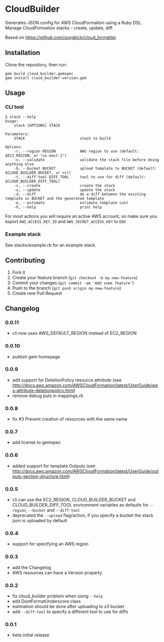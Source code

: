 # CloudBuilder

Generates JSON config for AWS CloudFormation using a Ruby DSL. Manage CloudFormation stacks - create, update, diff.

Based on https://github.com/songkick/cloud_formatter 

## Installation

Clone the repository, then run:

    gem build cloud_builder.gemspec
    gem install cloud_builder-version.gem

## Usage

### CLI tool 

    $ stack --help
    Usage:
        stack [OPTIONS] STACK

    Parameters:
        STACK                         stack to build

    Options:
        -r, --region REGION           AWS region to use (default: $EC2_REGION, or "us-east-1")
        -v, --validate                validate the stack file before doing anything else
        -b, --bucket BUCKET           upload template to BUCKET (default: $CLOUD_BUILDER_BUCKET, or nil)
        -t, --diff-tool DIFF_TOOL     tool to use for diff (default: $CLOUD_BUILDER_DIFF_TOOL)
        -c, --create                  create the stack
        -u, --update                  update the stack
        -d, --diff                    do a diff between the existing template in BUCKET and the generated template
        -e, --estimate                estimate template cost
        -h, --help                    print help

For most actions you will require an active AWS account, so make sure you export `AWS_ACCESS_KEY_ID` and `AWS_SECRET_ACCESS_KEY` to `ENV`

### Example stack

See stacks/example.rb for an example stack.  

## Contributing

1. Fork it
2. Create your feature branch (`git checkout -b my-new-feature`)
3. Commit your changes (`git commit -am 'Add some feature'`)
4. Push to the branch (`git push origin my-new-feature`)
5. Create new Pull Request

## Changelog

### 0.0.11
- cli now uses AWS_DEFAULT_REGION instead of EC2_REGION

### 0.0.10 
- publish gem homepage

### 0.0.9
- add support for DeletionPolicy resource attribute (see http://docs.aws.amazon.com/AWSCloudFormation/latest/UserGuide/aws-attribute-deletionpolicy.html)
- remove debug puts in mappings.rb

### 0.0.8
- fix #3 Prevent creation of resources with the same name

### 0.0.7
- add license to gemspec

### 0.0.6
- added support for template Outputs (see http://docs.aws.amazon.com/AWSCloudFormation/latest/UserGuide/outputs-section-structure.html)

### 0.0.5
- cli can use the EC2_REGION, CLOUD_BUILDER_BUCKET and CLOUD_BUILDER_DIFF_TOOL environment variables as defaults for `--region`, `--bucket` and `--diff-tool`
- deprecated the `--upload` flag/action, if you specify a bucket the stack json is uploaded by default

### 0.0.4
- support for specifying an AWS region

### 0.0.3
- add the Changelog
- AWS resources can have a Version property

### 0.0.2
- fix cloud_builder problem when using `--help`
- add DontFormatUnderscore class
- estimation should be done after uploading to s3 bucket
- add `--diff-tool` to specify a different tool to use for diffs

### 0.0.1 
- beta initial release
